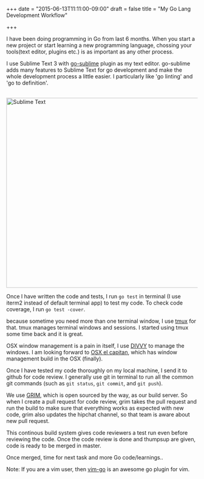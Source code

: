 +++
date = "2015-06-13T11:11:00-09:00"
draft = false
title = "My Go Lang Development Workflow"

+++

I have been doing programming in Go from last 6 months. When you start a new project or start learning a new programming language, chossing your tools(text editor, plugins etc.) is as important as any other process.

I use Sublime Text 3 with [go-sublime](https://github.com/DisposaBoy/GoSublime) plugin as my text editor. go-sublime adds many features to Sublime Text for go development and make the whole development process a little easier. I particularly like 'go linting' and 'go to definition'.

<br>
<img src="/img/sublime.png" alt="Sublime Text" title="Sublime Text" style="width:700px; height: 500px;">
<br>

Once I have written the code and tests, I run `go test` in terminal (I use iterm2 instead of default terminal app) to test my code. To check code coverage, I run `go test -cover`.

because sometime you need more than one terminal window, I use [tmux](http://tmux.github.io/) for that. tmux manages terminal windows and sessions. I started using tmux some time back and it is great.

OSX window management is a pain in itself, I use [DIVVY](http://mizage.com/divvy/) to manage the windows. I am looking forward to [OSX el capitan](http://www.apple.com/osx/elcapitan-preview/), which has window management build in the OSX (finally).

Once I have tested my code thoroughly on my local machine, I send it to github for code review. I generally use git in terminal to run all the common git commands (such as `git status`, `git commit`, and `git push`).

We use [GRIM](http://github.com/MediaMath/grim), which is open sourced by the way, as our build server. So when I create a pull request for code review, grim takes the pull request and run the build to make sure that everything works as expected with new code, grim also updates the hipchat channel, so that team is aware about new pull request.

This continous build system gives code reviewers a test run even before reviewing the code. Once the code review is done and thumpsup are given, code is ready to be merged in master.

Once merged, time for next task and more Go code/learnings..

Note: If you are a vim user, then [vim-go](https://github.com/fatih/vim-go) is an awesome go plugin for vim.
